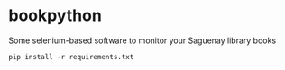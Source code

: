 # bookpython
Some selenium-based software to monitor your Saguenay library books


`pip install -r requirements.txt`
